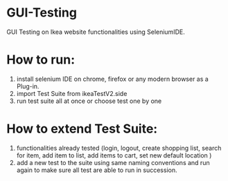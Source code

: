 # GUI-Testing
GUI  Testing on Ikea website functionalities using SeleniumIDE.

# How to run:
1) install selenium IDE on chrome, firefox or any modern browser as a Plug-in.
2) import Test Suite from ikeaTestV2.side
3) run test suite all at once or choose test one by one 


# How to extend Test Suite:
1) functionalities already tested (login, logout, create shopping list, search for item, add item to list, add items to cart, set new default location )
2) add a new test to the suite using same naming conventions and run again to make sure all test are able to run in succession.